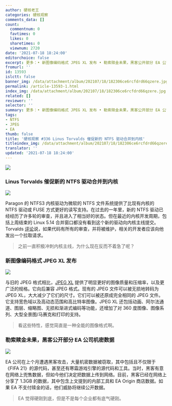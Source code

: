 ```yaml
---
author: 硬核老王
categories: 硬核观察
comments_data: []
count:
  commentnum: 0
  favtimes: 0
  likes: 0
  sharetimes: 0
  viewnum: 2720
date: '2021-07-18 18:24:00'
editorchoice: false
excerpt: 更多：• 新图像编码格式 JPEG XL 发布 • 勒索赎金未果，黑客公开部分 EA 公司机密数据
fromurl: ''
id: 13593
islctt: false
banner_img: /data/attachment/album/202107/18/182306ce6rcfdrd66qzere.jpg
permalink: /article-13593-1.html
index_img: /data/attachment/album/202107/18/182306ce6rcfdrd66qzere.jpg
related: []
reviewer: ''
selector: ''
summary: 更多：• 新图像编码格式 JPEG XL 发布 • 勒索赎金未果，黑客公开部分 EA 公司机密数据
tags:
- NTFS
- JPEG
- EA
thumb: false
title: '硬核观察 #336 Linus Torvalds 催促新的 NTFS 驱动合并到内核'
titleindex_img: /data/attachment/album/202107/18/182306ce6rcfdrd66qzere.jpg
translator: ''
updated: '2021-07-18 18:24:00'
---
```


![](/data/attachment/album/202107/18/182306ce6rcfdrd66qzere.jpg)


### Linus Torvalds 催促新的 NTFS 驱动合并到内核


![](/data/attachment/album/202107/18/182318ycxlg9gk99x2xtuk.jpg)


Paragon 的 NTFS3 内核驱动为微软的 NTFS 文件系统提供了比现有内核的 NTFS 驱动或 FUSE 方式更好的读写支持。在过去的一年里，新的 NTFS 驱动已经经历了许多轮的审查，并且进入了相当好的状态。但在最近的内核开发周期，包括上周结束的 Linux 5.14 合并窗口都没有看到这个新的驱动向内核主线提交。Torvalds [评论](https://lore.kernel.org/lkml/CAHk-=whfeq9gyPWK3yao6cCj7LKeU3vQEDGJ3rKDdcaPNVMQzQ@mail.gmail.com/)说，如果代码有所有的审查，并将被维护，相关的开发者应该向他发出一个拉取请求。



> 
> 之前一直积极冲刺内核主线，为什么现在反而不着急了呢？
> 
> 
> 


### 新图像编码格式 JPEG XL 发布


![](/data/attachment/album/202107/18/182337w24s0y5dbrr33l1s.jpg)


与旧的 JPEG 格式相比，[JPEG XL](https://jpeg.org/jpegxl/index.html) 提供了明显更好的图像质量和压缩率，以及更广泛的规格。它向后兼容 JPEG 格式。现有的 JPEG 文件可以被无损地转码为 JPEG XL，大大减少了它们的尺寸。它们可以被还原成完全相同的 JPEG 文件。它支持宽色域以及高动态范围和高比特率图像。JPEG XL 还包括动画、阿尔法通道、图层、缩略图、无损和渐进式编码等功能，还增加了对 360 度图像、图像系列、大型全景图/马赛克和打印的支持。



> 
> 看这些特性，感觉简直是一种全能的图像格式啊。
> 
> 
> 


### 勒索赎金未果，黑客公开部分 EA 公司机密数据


![](/data/attachment/album/202107/18/182406i77ipq8i7eb8apc0.jpg)


EA 公司在上个月遭遇黑客攻击，大量机密数据被窃取，其中包括且不仅限于《FIFA 21》的源代码，甚至还有寒霜游戏引擎的源代码和工具。当时，黑客有意在网络上兜售数据，但如今他们决定把数据上传到网络。目前，黑客已经在网络上分享了 1.3GB 的数据，其中包含上文提到的内部工具和 EA Origin 商店数据。如果 EA 不支付赎金的话，他们威胁将继续公开数据。



> 
> EA 觉得硬刚到底，但是不是每个企业都有底气硬刚。
> 
> 
>